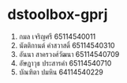 # dstoolbox-gprj

1. กมล เจริญศรี 65114540011
2. นัตติกานต์ คำสวาสดิ์ 65114540310
3. อันนา สาครวงศ์วัฒนา 65114540709
4. อัษฎาวุธ ประสารคำ 65114540710
5. บัณฑิตา ปมหิน 64114540229